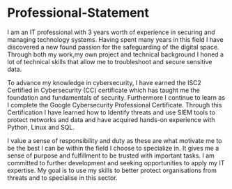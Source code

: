 # Professional-Statement
I am an IT professional with 3 years worth of experience in securing and managing technology systems. Having spent many years in this field I have discovered a new found passion for the safeguarding of the digital space. Through both my work,my own project and technical background I honed a lot of technical skills that allow me to troubleshoot and secure sensitive data. 

To advance my knowledge in cybersecurity, I have earned the ISC2 Certified in Cybersecurity (CC) certificate which has taught me the foundation and fundamentals of security. Furthermore I continue to learn as I complete the Google Cybersecurity Professional Certificate. Through this Certification I have learned how to Identify threats and use SIEM tools to protect networks and data and have acquired hands-on experience with Python, Linux and SQL.

I value a sense of responsibility and duty as these are what motivate me to be the best I can be within the field I choose to specialize in. It gives me a sense of purpose and fulfillment to be trusted with important tasks. I am committed to further development and seeking opportunities to apply my IT expertise. My goal is to use my skills to better protect organisations from threats and to specialise in this sector. 

